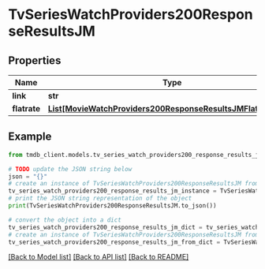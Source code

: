 # TvSeriesWatchProviders200ResponseResultsJM


## Properties

Name | Type | Description | Notes
------------ | ------------- | ------------- | -------------
**link** | **str** |  | [optional] 
**flatrate** | [**List[MovieWatchProviders200ResponseResultsJMFlatrateInner]**](MovieWatchProviders200ResponseResultsJMFlatrateInner.md) |  | [optional] 

## Example

```python
from tmdb_client.models.tv_series_watch_providers200_response_results_jm import TvSeriesWatchProviders200ResponseResultsJM

# TODO update the JSON string below
json = "{}"
# create an instance of TvSeriesWatchProviders200ResponseResultsJM from a JSON string
tv_series_watch_providers200_response_results_jm_instance = TvSeriesWatchProviders200ResponseResultsJM.from_json(json)
# print the JSON string representation of the object
print(TvSeriesWatchProviders200ResponseResultsJM.to_json())

# convert the object into a dict
tv_series_watch_providers200_response_results_jm_dict = tv_series_watch_providers200_response_results_jm_instance.to_dict()
# create an instance of TvSeriesWatchProviders200ResponseResultsJM from a dict
tv_series_watch_providers200_response_results_jm_from_dict = TvSeriesWatchProviders200ResponseResultsJM.from_dict(tv_series_watch_providers200_response_results_jm_dict)
```
[[Back to Model list]](../README.md#documentation-for-models) [[Back to API list]](../README.md#documentation-for-api-endpoints) [[Back to README]](../README.md)


